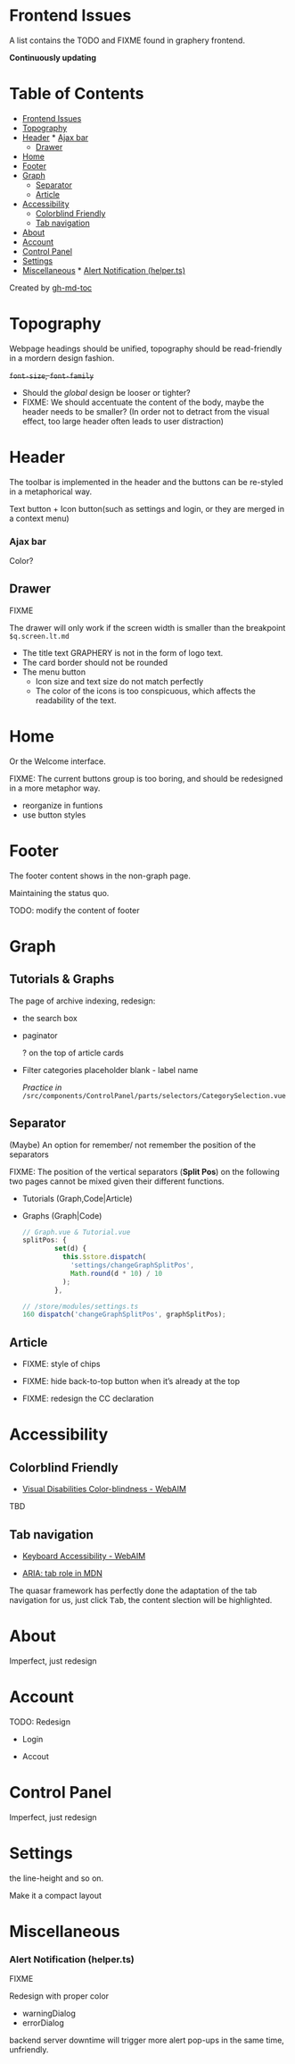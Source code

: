 # Frontend Issues

A list contains the TODO and FIXME found in graphery frontend.

**Continuously updating**

Table of Contents
=================

   * [Frontend Issues](#frontend-issues)
   * [Topography](#topography)
   * [Header](#header)
         * [Ajax bar](#ajax-bar)
      * [Drawer](#drawer)
   * [Home](#home)
   * [Footer](#footer)
   * [Graph](#graph)
      * [Separator](#separator)
      * [Article](#article)
   * [Accessibility](#accessibility)
      * [Colorblind Friendly](#colorblind-friendly)
      * [Tab navigation](#tab-navigation)
   * [About](#about)
   * [Account](#account)
   * [Control Panel](#control-panel)
   * [Settings](#settings)
   * [Miscellaneous](#miscellaneous)
         * [Alert Notification (helper.ts)](#alert-notification-helperts)

Created by [gh-md-toc](https://github.com/ekalinin/github-markdown-toc)
# Topography

Webpage headings should be unified, topography should be read-friendly in a mordern design fashion.

~~`font-size`, `font-family`~~

- Should the *global* design be looser or tighter?
- FIXME: We should accentuate the content of the body, maybe the header needs to be smaller? (In order not to detract from the visual effect, too large header often leads to user distraction)

# Header

The toolbar is implemented in the header and the buttons can be re-styled in a metaphorical way.

Text button + Icon button(such as settings and login, or they are merged in a context menu)

### Ajax bar

Color?

## Drawer

FIXME

The drawer will only work if the screen width is smaller than the breakpoint `$q.screen.lt.md`

- The title text GRAPHERY is not in the form of logo text.
- The card border should not be rounded
- The menu button
  - Icon size and text size do not match perfectly
  - The color of the icons is too conspicuous, which affects the readability of the text.

# Home

Or the Welcome interface.

FIXME: The current buttons group is too boring, and should be redesigned in a more metaphor way.

- reorganize in funtions
- use button styles

# Footer

The footer content shows in the non-graph page.

Maintaining the status quo.

TODO: modify the content of footer

# Graph

## Tutorials & Graphs

The page of archive indexing, redesign:

- the search box

- paginator

  ? on the top of article cards

- Filter categories placeholder blank - label name

  *Practice in* `/src/components/ControlPanel/parts/selectors/CategorySelection.vue`

## Separator

(Maybe) An option for remember/ not remember the position of the separators

FIXME: The position of the vertical separators (**Split Pos**) on the following two pages cannot be mixed given their different functions.

- Tutorials (Graph,Code|Article)

- Graphs (Graph|Code)

  ```js
  // Graph.vue & Tutorial.vue
  splitPos: {
          set(d) {
            this.$store.dispatch(
              'settings/changeGraphSplitPos',
              Math.round(d * 10) / 10
            );
          },
  ```

  ```ts
  // /store/modules/settings.ts
  160 dispatch('changeGraphSplitPos', graphSplitPos);
  ```

  

## Article

- FIXME: style of chips
- FIXME: hide back-to-top button when it’s already at the top

- FIXME: redesign the CC declaration

# Accessibility

## Colorblind Friendly

- [Visual Disabilities Color-blindness - WebAIM](https://webaim.org/articles/visual/colorblind)

TBD

## Tab navigation

- [Keyboard Accessibility - WebAIM](https://webaim.org/techniques/keyboard/)

- [ARIA: tab role in MDN](https://developer.mozilla.org/en-US/docs/Web/Accessibility/ARIA/Roles/Tab_Role)

The quasar framework has perfectly done the adaptation of the tab navigation for us, just click <kbd>Tab</kbd>, the content slection will be highlighted.



# About

Imperfect, just redesign

# Account

TODO: Redesign

- Login

- Accout

# Control Panel

Imperfect, just redesign

# Settings

the line-height and so on.

Make it a compact layout



# Miscellaneous

### Alert Notification (helper.ts)

FIXME

Redesign with proper color

- warningDialog
- errorDialog

backend server downtime will trigger more alert pop-ups in the same time, unfriendly.